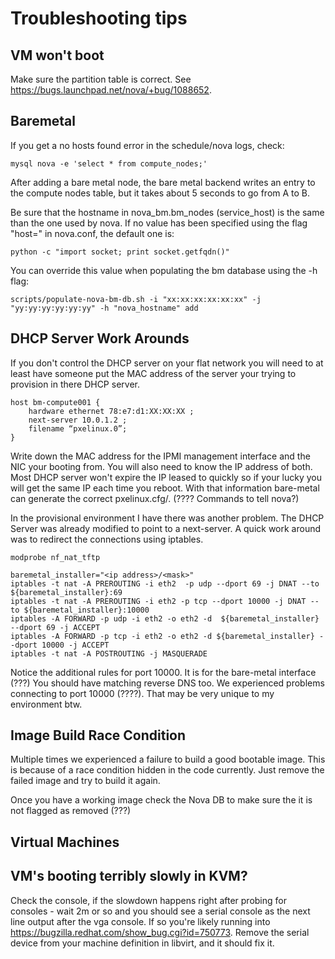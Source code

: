 Troubleshooting tips
====================

VM won't boot
-------------

Make sure the partition table is correct. See
https://bugs.launchpad.net/nova/+bug/1088652.

Baremetal
---------

If you get a no hosts found error in the schedule/nova logs, check:

    mysql nova -e 'select * from compute_nodes;'

After adding a bare metal node, the bare metal backend writes an entry to the
compute nodes table, but it takes about 5 seconds to go from A to B.


Be sure that the hostname in nova_bm.bm_nodes (service_host) is the same than
the one used by nova. If no value has been specified using the flag "host=" in 
nova.conf, the default one is:

    python -c "import socket; print socket.getfqdn()"

You can override this value when populating the bm database using the -h flag:

    scripts/populate-nova-bm-db.sh -i "xx:xx:xx:xx:xx:xx" -j "yy:yy:yy:yy:yy:yy" -h "nova_hostname" add
        
## DHCP Server Work Arounds ##

If you don't control the DHCP server on your flat network you will 
need to at least have someone put the MAC address of the server
your trying to provision in there DHCP server.

    host bm-compute001 {
        hardware ethernet 78:e7:d1:XX:XX:XX ;
        next-server 10.0.1.2 ;
        filename “pxelinux.0”;
    }    

Write down the MAC address for the IPMI management interface and 
the NIC your booting from.  You will also need to know the IP address of both. 
Most DHCP server won't expire the IP leased to quickly so if your lucky you will get the same IP each time you reboot.  With that information bare-metal can 
generate the correct pxelinux.cfg/<file>. (???? Commands to tell nova?)

In the provisional environment I have there was another problem. The DHCP Server was already modified to point to a next-server. A quick work around was to redirect the connections using iptables.

    modprobe nf_nat_tftp

    baremetal_installer="<ip address>/<mask>"
    iptables -t nat -A PREROUTING -i eth2  -p udp --dport 69 -j DNAT --to ${baremetal_installer}:69
    iptables -t nat -A PREROUTING -i eth2 -p tcp --dport 10000 -j DNAT --to ${baremetal_installer}:10000
    iptables -A FORWARD -p udp -i eth2 -o eth2 -d  ${baremetal_installer} --dport 69 -j ACCEPT
    iptables -A FORWARD -p tcp -i eth2 -o eth2 -d ${baremetal_installer} --dport 10000 -j ACCEPT
    iptables -t nat -A POSTROUTING -j MASQUERADE

Notice the additional rules for port 10000. It is for the bare-metal interface (???) You should have matching reverse DNS too. We experienced problems connecting to port 10000 (????). That may be very unique to my environment btw.

## Image Build Race Condition ##

Multiple times we experienced a failure to build a good bootable image. This is because of a race condition hidden in the code currently. Just remove the failed image and try to build it again. 

Once you have a working image check the Nova DB to make sure the it is not flagged as removed (???) 

Virtual Machines
----------------

## VM's booting terribly slowly in KVM? ##

Check the console, if the slowdown happens right after probing for consoles -
wait 2m or so and you should see a serial console as the next line output after
the vga console. If so you're likely running into
https://bugzilla.redhat.com/show_bug.cgi?id=750773. Remove the serial device
from your machine definition in libvirt, and it should fix it.
